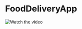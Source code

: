# FoodDeliveryApp

[![Watch the video](https://img.youtube.com/vi/T-D1KVIuvjA/maxresdefault.jpg)](https://youtu.be/OzFKiCIZlng)
